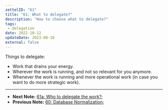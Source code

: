 ```yaml
---
zettelID: "61"
title: "61: What to delegate?"
description: "How to choose what to delegate?"
tags:
 - delegation
date: 2022-10-12
updateDate: 2023-08-10
external: false
---
```


Things to delegate:

- Work that drains your energy.
- Wherever the work is running, and not so relevant for you anymore.
- Whenever the work is running and more operational work (in case you want to do more strategic work).

---

- **Next Note:** [61a: Who to delegate the work?](/notes/61a/);
- **Previous Note:** [60: Database Normalization](/notes/60/);
